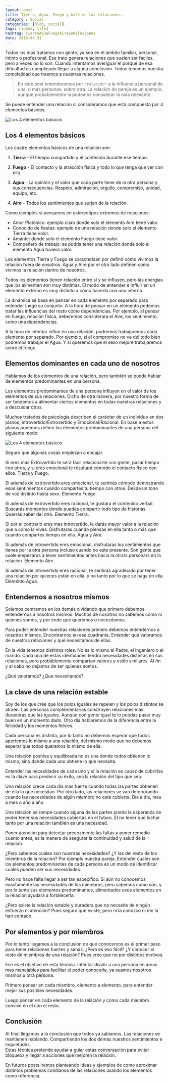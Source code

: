 ```yaml
---
layout: post
title: Tierra, Agua, Fuego y Aire en las relaciones.
category : Social
categories: [blog, social]
tags: [ideas, life]
hashtag: TierraAguaFuegoAireEnRelaciones
date: 2019-08-31
---
```


Todos los días tratamos con gente, ya sea en el ámbito familiar, personal, intimo o profesional. Ese trato genera relaciones que suelen ser fáciles, pero a veces no lo son. Cuando intentamos averiguar el porqué de esa dificultad es complicado llegar a alguna conclusión. Todos tenemos nuestra complejidad que traemos a nuestras relaciones.  

> En este post entenderemos por `"relación"` a la influencia personal de una, o más personas, sobre otra. La relación de pareja es un ejemplo, aunque probablemente la podamos considerar la más relevante.

Se puede entender una relación si consideramos que está compuesta por 4 elementos básicos.

![Los 4 elementos basicos](/images/4elementos-1.png)

## Los 4 elementos básicos

Los cuatro elementos básicos de una relación son:

1. **Tierra** -
El tiempo compartido y el contenido durante ese tiempo.

1. **Fuego** -
El contacto y la atracción física y todo lo que tenga que ver con ello.

1. **Agua** -
La opinión y el valor que cada parte tiene de la otra persona y sus consecuencias. Respeto, admiración, orgullo, compromiso, unidad, equipo, etc.

1. **Aire** -
Todos los sentimientos que surjan de la relación.

Como ejemplos si pensamos en estereotipos extremos de relaciones:

* Amor Platónico: ejemplo claro donde solo el elemento Aire tiene valor.
* Conocido de fiestas: ejemplo de una relación donde solo el elemento Tierra tiene valor.
* Amante: donde solo el elemento Fuego tiene valor.
* Compañero de trabajo: se podría tener una relación donde solo el elemento Agua tuviera valor.

Los elementos Tierra y Fuego se caracterizan por definir cómo vivimos la relación fuera de nosotros. Agua y Aire por el otro lado definen como vivimos la relación dentro de nosotros.

Todos los elementos tienen relación entre sí y se influyen, pero las energías que los alimentan son muy distintas. El modo de entender e influir en un elemento externo es muy distinto a cómo hacerlo con uno interno.

La dinámica se basa en pensar en cada elemento por separado para entender luego su conjunto.
A la hora de pensar en un elemento podemos tratar las influencias del resto como dependencias. Por ejemplo, al pensar en Fuego, relación física, deberemos considerara el Aire, los sentimiento, como una dependencias.

A la hora de intentar influir en una relación, podremos trabajaremos cada elemento por separado. Por ejemplo, si el compromiso no va del todo bien podremos trabajar el Agua. Y si queremos que el sexo mejore trabajaremos sobre el fuego.

## Elementos dominantes en cada uno de nosotros

Hablamos de los elementos de una relación, pero también se puede hablar de elementos predominantes en una persona.

Los elementos predominantes de una persona influyen en el valor de los elementos de sus relaciones.
Dicho de otra manera, por nuestra forma de ser tendemos a alimentar ciertos elementos en todas nuestras relaciones y a descuidar otros.

Muchos tratados de psicología describen el carácter de un individuo en dos planos, Introvertido/Extrovertido y Emocional/Racional.
En base a estos planos podemos definir los elementos predominantes de una persona del siguiente modo:

![Los 4 elementos básicos](/images/4elementos-2.png)

Seguro que algunas cosas empiezan a encajar.

Si eres más Extrovertido te será fácil relacionarte con gente, pasar tiempo con otros, y si eres emocional te resultará cómodo el contacto físico con ellos. Tierra y Fuego.

Si además de extrovertido eres emocional, te sentirás cómodo demostrando esos sentimientos cuando compartes tu tiempo con otros. Desde un tono de voz distinto hasta sexo. Elemento Fuego.

Si además de extrovertido eres racional, te gustara el contenido verbal. Buscarás momentos donde puedas compartir todo tipo de historias. Querrás saber del otro. Elemento Tierra.

Si por el contrario eres mas introvertido, le darás mayor valor a la relación que a cómo la vives. Disfrutaras cuando piensas en ella tanto o más que cuando compartes tiempo en ella. Agua y Aire.

Si además de introvertido eres emocional, disfrutaras los sentimientos que tienes por la otra persona incluso cuando no este presente. Son gente que suele  empezaras a tener sentimientos antes hacia la otra/s persona/s en la relación. Elemento Aire.

Si además de introvertido eres racional, te sentirás agradecido por tener una relación por quienes están en ella, y no tanto por lo que se haga en ella. Elemento Agua.

## Entendernos a nosotros mismos

Solemos centramos en los demás olvidando que primero debemos entendernos a nosotros mismos. Muchos de nosotros no sabemos cómo ni quienes somos, y por ende qué queremos o necesitamos.

Para poder entender nuestras relaciones primero debemos entendernos a nosotros mismos. Encontrarnos en ese cuadrante. Entender qué valoramos de nuestras relaciones y qué necesitamos de ellas.

En la vida tenemos distintos roles. No es lo mismo el Padre, el Ingeniero o el marido. Cada una de estas identidades tendrá necesidades distintas en sus relaciones, pero probablemente compartan valores y estilo similares. Al fin y al cabo no dejamos de ser quienes somos.

¿Qué valoramos? ¿Que necesitamos?

## La clave de una relación estable

Soy de los que crée que los polos iguales se repelen y los polos distintos se atraen. Las personas complementarias construyen relaciones más duraderas que las iguales. Aunque con gente igual te lo puedas pasar muy buen en un momento dado. Otro dia hablaremos de la diferencia entre la felicidad y los momentos felices.

Cada persona es distinta, por lo tanto no debemos esperar que todos aportemos lo mismo a una relación, del mismo modo que no debemos esperar que todos queramos lo mismo de ella.

Una relación positiva y equilibrada no es una donde todos obtienen lo mismo, sino donde cada uno obtiene lo que necesita.

Entender las necesidades de cada uno y si la relación es capaz de cubrirlas es la clave para predecir su éxito, sea la relación del tipo que sea.

Una relación crece cada día más fuerte cuando todas las partes obtienen de ella lo que necesitan. Por otro lado, las relaciones se van deteriorando cuando las necesidades de algún miembro no está cubierta. Día a día, mes a mes o año a año.

Una relación se rompe cuando alguna de las partes pierde la esperanza de poder tener sus necesidades cubiertas en el futuro. El no tener que luchar tanto por una relación también es una necesidad.

Poner atención para detectar precozmente las faltas y poner remedio cuanto antes, es la manera de asegurar la continuidad y salud de la relación.

¿Pero sabemos cuales son nuestras necesidades? ¿Y las del resto de los miembros de la relación? Por ejemplo nuestra pareja.
Entender cuales son los elementos predominantes de cada persona es un modo de identificar cuales pueden ser sus necesidades.

Pero no hace falta llegar a ser tan especifico. Si aún no conocemos exactamente las necesidades de los miembros, pero sabemos cómo son, y por lo tanto sus elementos predominantes, alimentados esos elementos en la relación ayudará a fortalecerla.

¿Pero existe la relación estable y duradera que no necesite de ningún esfuerzo ni atención? Pues seguro que existe, pero ni la conozco ni me la han contado.

## Por elementos y por miembros

Por lo tanto llegamos a la conclusión de que conocernos es el primer paso para tener relaciones fuertes y sanas. ¿Pero es eso fácil? ¿Y conocer al resto de miembros de una relación? Pues creo que no por distintos motivos.

Ese es el objetivo de esta técnica. Intentar dividir a una persona en areas mas manejables para facilitar el poder conocerla, ya seamos nosotros mismos u otra persona.

Primero pensar en cada miembro, elemento a elemento, para entender mejor sus posibles necesidades.

Luego pensar en cada elemento de la relación y como cada miembro convive en el con el resto.

## Conclusión

Al final llegamos a la conclusión que todos ya sabíamos. Las relaciones se mantienen hablando. Compartiendo los dos demás nuestros sentimientos e inquietudes.  
Estas técnica pretende ayudar a guiar estas conversación para evitar bloqueos y llegar a acciones que mejoren la relación.

En futuros posts iremos planteando ideas y ejemplos de como aproximar distintos problemas cotidianos de las relaciones usando los elementos como referencia.
